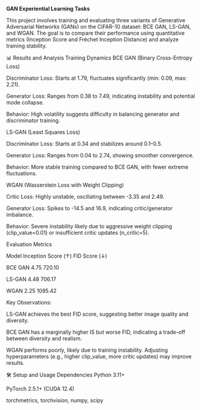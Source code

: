 **GAN Experiential Learning Tasks**

This project involves training and evaluating three variants of Generative Adversarial Networks (GANs) on the CIFAR-10 dataset: BCE GAN, LS-GAN, and WGAN. The goal is to compare their performance using quantitative metrics (Inception Score and Fréchet Inception Distance) and analyze training stability.

📊 Results and Analysis
Training Dynamics
BCE GAN (Binary Cross-Entropy Loss)

Discriminator Loss: Starts at 1.79, fluctuates significantly (min: 0.09, max: 2.21).

Generator Loss: Ranges from 0.38 to 7.49, indicating instability and potential mode collapse.

Behavior: High volatility suggests difficulty in balancing generator and discriminator training.

LS-GAN (Least Squares Loss)

Discriminator Loss: Starts at 0.34 and stabilizes around 0.1–0.5.

Generator Loss: Ranges from 0.04 to 2.74, showing smoother convergence.

Behavior: More stable training compared to BCE GAN, with fewer extreme fluctuations.

WGAN (Wasserstein Loss with Weight Clipping)

Critic Loss: Highly unstable, oscillating between -3.35 and 2.49.

Generator Loss: Spikes to -14.5 and 16.9, indicating critic/generator imbalance.

Behavior: Severe instability likely due to aggressive weight clipping (clip_value=0.01) or insufficient critic updates (n_critic=5).

Evaluation Metrics

Model	Inception Score (↑)	FID Score (↓)

BCE GAN	4.75	720.10

LS-GAN	4.48	706.17

WGAN	2.25	1085.42


Key Observations:

LS-GAN achieves the best FID score, suggesting better image quality and diversity.

BCE GAN has a marginally higher IS but worse FID, indicating a trade-off between diversity and realism.

WGAN performs poorly, likely due to training instability. Adjusting hyperparameters (e.g., higher clip_value, more critic updates) may improve results.

🛠 Setup and Usage
Dependencies
Python 3.11+

PyTorch 2.5.1+ (CUDA 12.4)

torchmetrics, torchvision, numpy, scipy
